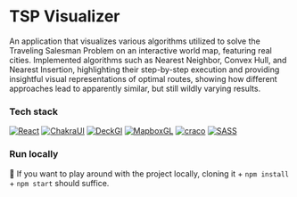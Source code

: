 # TSP Visualizer

An application that visualizes various algorithms utilized to solve the Traveling Salesman Problem on an interactive world map, featuring real cities. Implemented algorithms such as Nearest Neighbor, Convex Hull, and Nearest Insertion, highlighting their step-by-step execution and providing insightful visual representations of optimal routes, showing how different approaches lead to apparently similar, but still wildly varying results.

### Tech stack

[![React](https://img.shields.io/badge/React-17.0.2-blue)](https://reactjs.org/)
[![ChakraUI](https://img.shields.io/badge/ChakraUI-1.6.7-blueviolet)](https://chakra-ui.com/)
[![DeckGl](https://img.shields.io/badge/DeckGl-8.5.0-yellow)](https://deck.gl/)
[![MapboxGL](https://img.shields.io/badge/MapboxGL-2.3.1-orange)](https://www.mapbox.com/)
[![craco](https://img.shields.io/badge/craco-6.1.2-green)](https://github.com/gsoft-inc/craco)
[![SASS](https://img.shields.io/badge/SASS-1.35.2-pink)](https://sass-lang.com/)

### Run locally

:rocket: If you want to play around with the project locally, cloning it + `npm install` + `npm start` should suffice.